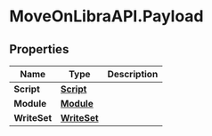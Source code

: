 # MoveOnLibraAPI.Payload

## Properties

Name | Type | Description
------------ | ------------- | -------------
**Script** | [**Script**](Script.md) | 
**Module** | [**Module**](Module.md) | 
**WriteSet** | [**WriteSet**](WriteSet.md) | 
